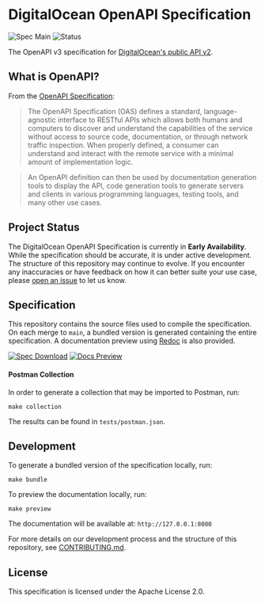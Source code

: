 # DigitalOcean OpenAPI Specification
![Spec Main](https://github.com/digitalocean/apiv2-openapi/workflows/Spec%20Main/badge.svg) ![Status](https://img.shields.io/badge/Status-Early%20Availability-blue)

The OpenAPI v3 specification for [DigitalOcean's public API v2](https://developers.digitalocean.com/documentation/v2/).

## What is OpenAPI?

From the [OpenAPI Specification](https://swagger.io/specification/):

> The OpenAPI Specification (OAS) defines a standard, language-agnostic interface to RESTful APIs which allows both humans and computers to discover and understand the capabilities of the service without access to source code, documentation, or through network traffic inspection. When properly defined, a consumer can understand and interact with the remote service with a minimal amount of implementation logic.

> An OpenAPI definition can then be used by documentation generation tools to display the API, code generation tools to generate servers and clients in various programming languages, testing tools, and many other use cases.

## Project Status

The DigitalOcean OpenAPI Specification is currently in **Early Availability**. While the specification should be accurate, it is under active development. The structure of this repository may continue to evolve. If you encounter any inaccuracies or have feedback on how it can better suite your use case, please [open an issue](https://github.com/digitalocean/apiv2-openapi/issues/new) to let us know.

## Specification

This repository contains the source files used to compile the specification. On each merge to `main`, a bundled version is generated containing the entire specification. A documentation preview using [Redoc](https://github.com/Redocly/redoc) is also provided.

[![Spec Download](https://img.shields.io/badge/Download-OpenAPI%20v3%20Spec-blue?style=for-the-badge&logo=digitalocean)](https://api-engineering.nyc3.digitaloceanspaces.com/spec-ci/DigitalOcean-public.v2.yaml) [![Docs Preview](https://img.shields.io/badge/Preview-OpenAPI%20Documentation-blue?style=for-the-badge&logo=digitalocean)](https://api-engineering.nyc3.digitaloceanspaces.com/spec-ci/redoc-index.html)

#### Postman Collection

In order to generate a collection that may be imported to Postman, run:

    make collection

The results can be found in `tests/postman.json`.

## Development

To generate a bundled version of the specification locally, run:

    make bundle

To preview the documentation locally, run:

    make preview

The documentation will be available at: `http://127.0.0.1:8080`

For more details on our development process and the structure of this repository, see [CONTRIBUTING.md](/CONTRIBUTING.md).

## License

This specification is licensed under the Apache License 2.0.